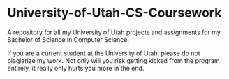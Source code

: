 # University-of-Utah-CS-Coursework
A repository for all my University of Utah projects and assignments for my Bachelor of Science in Computer Science.

If you are a current student at the University of Utah, please do not plagiarize my work. Not only will you risk getting kicked from the program entirely, it really only hurts you more in the end.
